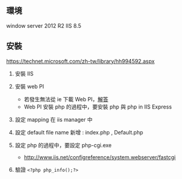 ## 環境
window server 2012 R2
IIS 8.5

## 安裝

https://technet.microsoft.com/zh-tw/library/hh994592.aspx

1. 安裝 IIS 
2. 安裝 web PI
	- 若發生無法從 ie 下載 Web PI，[解答](http://answers.microsoft.com/en-us/ie/forum/ie8-windows_other/error-message-your-current-security-settings-do/59cc236d-7baf-4552-92ff-b34b9a6942aa?auth=1)
	- Web PI 安裝 php 的過程中，要安裝 php 與 php in IIS Express
3. 設定 mapping 在 iis manager 中
4. 設定 default file name 新增 : index.php , Default.php
5. 設定 php 的過程中，要設定 php-cgi.exe
	- http://www.iis.net/configreference/system.webserver/fastcgi

6. 驗證 ```<?php php_info();?>```
